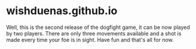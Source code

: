 # wishduenas.github.io
Well, this is the second release of the dogfight game, it can be now played by two players.
There are only three movements available and a shot is made every time your foe is in sight.
Have fun and that's all for now.
